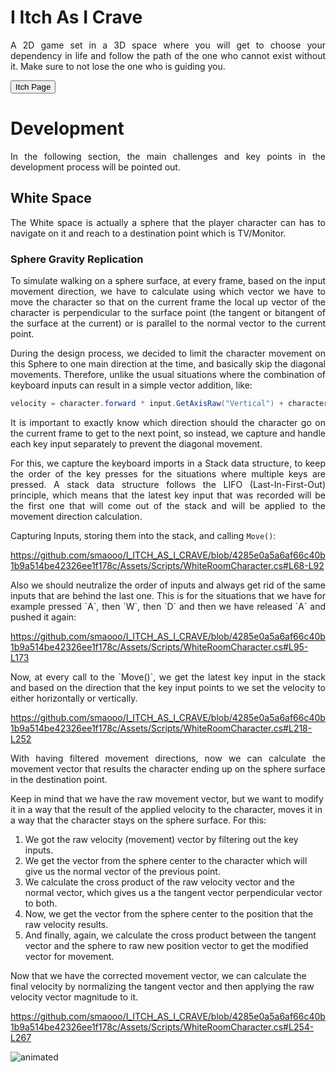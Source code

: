 # I Itch As I Crave

<p style="text-align: justify;">
A 2D game set in a 3D space where you will get to choose your dependency in life and follow the path of the one who cannot exist without it. Make sure to not lose the one who is guiding you.
</p>

<button onclick="https://chronophobia.itch.io/i-itch-as-i-crave">Itch Page</button>


# Development
<p style="text-align: justify;">
    In the following section, the main challenges and key points in the development process will be pointed out.
</p>

## White Space

<p style="text-align: justify;">
    The White space is actually a sphere that the player character can has to navigate on it and reach to a destination point which is TV/Monitor.
</p>

### Sphere Gravity Replication
<div style="text-align: justify;">
<p>
To simulate walking on a sphere surface, at every frame, based on the input movement direction, we have to calculate using which vector we have to move the character so that on the current frame the local up vector of the character is perpendicular to the surface point (the tangent or bitangent of the surface at the current) or is parallel to the normal vector to the current point.
</p>
<p>
During the design process, we decided to limit the character movement on this Sphere to one main direction at the time, and basically skip the diagonal movements.
Therefore, unlike the usual situations where the combination of keyboard inputs can result in a simple vector addition, like:
</p>

<p>

```C#
velocity = character.forward * input.GetAxisRaw("Vertical") + character.right * input.GetAxisRaw("Horizontal");
```
</p>
<p>
It is important to exactly know which direction should the character go on the current frame to get to the next point, so instead, we capture and handle each key input separately to prevent the diagonal movement.
</p>
<p>
For this, we capture the keyboard imports in a Stack data structure, to keep the order of the key presses for the situations where multiple keys are pressed. A stack data structure follows the LIFO (Last-In-First-Out) principle, which means that the latest key input that was recorded will be the first one that will come out of the stack and will be applied to the movement direction calculation.
</p>
    
</div>

Capturing Inputs, storing them into the stack, and calling `Move()`:

https://github.com/smaooo/I_ITCH_AS_I_CRAVE/blob/4285e0a5a6af66c40b1b9a514be42326ee1f178c/Assets/Scripts/WhiteRoomCharacter.cs#L68-L92

<p style="text-align: justify;">
Also we should neutralize the order of inputs and always get rid of the same inputs that are behind the last one. This is for the situations that we have for example pressed `A`, then `W`, then `D` and then we have released `A` and pushed it again:
</p>

https://github.com/smaooo/I_ITCH_AS_I_CRAVE/blob/4285e0a5a6af66c40b1b9a514be42326ee1f178c/Assets/Scripts/WhiteRoomCharacter.cs#L95-L173

<p style="text-align: justify;">
Now, at every call to the `Move()`, we get the latest key input in the stack and based on the direction that the key input points to we set the velocity to either horizontally or vertically.
</p>

https://github.com/smaooo/I_ITCH_AS_I_CRAVE/blob/4285e0a5a6af66c40b1b9a514be42326ee1f178c/Assets/Scripts/WhiteRoomCharacter.cs#L218-L252

<p style="text-align: justify;">
With having filtered movement directions, now we can calculate the movement vector that results the character ending up on the sphere surface in the destination point.

Keep in mind that we have the raw movement vector, but we want to modify it in a way that the result of the applied velocity to the character, moves it in a way that the character stays on the sphere surface. For this:
1. We got the raw velocity (movement) vector by filtering out the key inputs.
2. We get the vector from the sphere center to the character which will give us the normal vector of the previous point.
3. We calculate the cross product of the raw velocity vector and the normal vector, which gives us a the tangent vector perpendicular vector to both.
4. Now, we get the vector from the sphere center to the position that the raw velocity results.
5. And finally, again, we calculate the cross product between the tangent vector and the sphere to raw new position vector to get the modified vector for movement.

Now that we have the corrected movement vector, we can calculate the final velocity by normalizing the tangent vector and then applying the raw velocity vector magnitude to it.
</p>

https://github.com/smaooo/I_ITCH_AS_I_CRAVE/blob/4285e0a5a6af66c40b1b9a514be42326ee1f178c/Assets/Scripts/WhiteRoomCharacter.cs#L254-L267


![animated](./.github/velocityModification.gif)